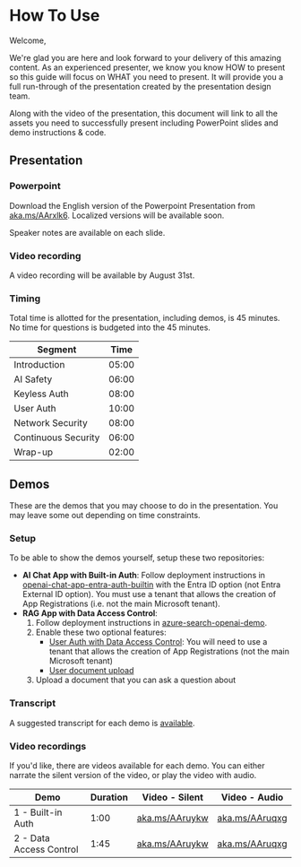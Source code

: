 # How To Use

Welcome,

We're glad you are here and look forward to your delivery of this amazing content. As an experienced presenter, we know you know HOW to present so this guide will focus on WHAT you need to present. It will provide you a full run-through of the presentation created by the presentation design team.

Along with the video of the presentation, this document will link to all the assets you need to successfully present including PowerPoint slides and demo instructions & code.

## Presentation

### Powerpoint

Download the English version of the Powerpoint Presentation from [aka.ms/AArxlk6](https://aka.ms/AArxlk6).
Localized versions will be available soon.

Speaker notes are available on each slide.

### Video recording

A video recording will be available by August 31st.

### Timing

Total time is allotted for the presentation, including demos, is 45 minutes.
No time for questions is budgeted into the 45 minutes.

| Segment             | Time |
|---------------------|------|
| Introduction        | 05:00 |
| AI Safety           | 06:00 |
| Keyless Auth        | 08:00 |
| User Auth           | 10:00 |
| Network Security    | 08:00 |
| Continuous Security | 06:00 |
| Wrap-up             | 02:00 |

## Demos

These are the demos that you may choose to do in the presentation. You may leave some out depending on time constraints.

### Setup

To be able to show the demos yourself, setup these two repositories:

* **AI Chat App with Built-in Auth**: Follow deployment instructions in [openai-chat-app-entra-auth-builtin](https://github.com/Azure-Samples/openai-chat-app-entra-auth-builtin) with the Entra ID option (not Entra External ID option).
You must use a tenant that allows the creation of App Registrations (i.e. not the main Microsoft tenant).
* **RAG App with Data Access Control**:
    1. Follow deployment instructions in [azure-search-openai-demo](https://github.com/Azure-Samples/azure-search-openai-demo).
    2. Enable these two optional features:
       * [User Auth with Data Access Control](https://github.com/Azure-Samples/azure-search-openai-demo/blob/main/docs/login_and_acl.md): You will need to use a tenant that allows the creation of App Registrations (not the main Microsoft tenant)
       * [User document upload](https://github.com/Azure-Samples/azure-search-openai-demo/blob/main/docs/deploy_features.md#enabling-user-document-upload)
    3. Upload a document that you can ask a question about

### Transcript

A suggested transcript for each demo is [available](https://aka.ms/AAruyl1).

### Video recordings

If you'd like, there are videos available for each demo. You can either narrate the silent version of the video, or play the video with audio.

| Demo                    | Duration | Video - Silent | Video - Audio |
| ------------------------|----------|---------------- |  ----------- |
| 1 - Built-in Auth       | 1:00     | [aka.ms/AAruykw](https://aka.ms/AAruykw) | [aka.ms/AAruqxg](https://aka.ms/AAruqxg) |
| 2 - Data Access Control | 1:45     | [aka.ms/AAruykw](https://aka.ms/AAruykw) | [aka.ms/AAruqxg](https://aka.ms/AAruqxg) |
